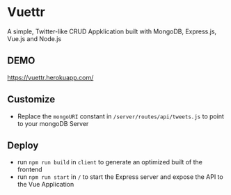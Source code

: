 # Vuettr

A simple, Twitter-like CRUD Appklication built with MongoDB, Express.js, Vue.js and Node.js

## DEMO
https://vuettr.herokuapp.com/

## Customize

- Replace the `mongoURI` constant in `/server/routes/api/tweets.js` to point to your mongoDB Server

## Deploy

- run `npm run build` in `client` to generate an optimized built of the frontend
- run `npm run start` in `/` to start the Express server and expose the API to the Vue Application

